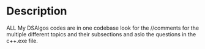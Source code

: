 # Description
ALL My DSAlgos codes are in one codebase
look for the //comments for the multiple different topics and their subsections and aslo the questions in the c++.exe file.
